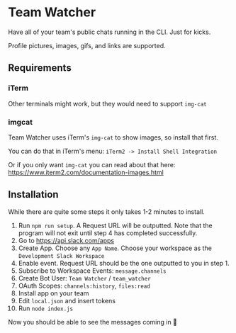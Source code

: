 # Team Watcher

Have all of your team's public chats running in the CLI. Just for kicks.

Profile pictures, images, gifs, and links are supported.

## Requirements

### iTerm

Other terminals might work, but they would need to support `img-cat`

### imgcat

Team Watcher uses iTerm's `img-cat` to show images, so install that first.

You can do that in iTerm's menu: `iTerm2 -> Install Shell Integration`

Or if you only want `img-cat` you can read about that here: https://www.iterm2.com/documentation-images.html

## Installation

While there are quite some steps it only takes 1-2 minutes to install.

1. Run `npm run setup`. A Request URL will be outputted. Note that the program will not exit until step 4 has completed successfully.
2. Go to https://api.slack.com/apps
3. Create App. Choose any `App Name`. Choose your workspace as the `Development Slack Workspace`
4. Enable event. Request URL should be the one outputted to you in step 1.
5. Subscribe to Workspace Events: `message.channels`
6. Create Bot User: `Team Watcher` / `team_watcher`
7. OAuth Scopes: `channels:history`, `files:read`
8. Install app on your team
9. Edit `local.json` and insert tokens
10. Run `node index.js`

Now you should be able to see the messages coming in 🤡
